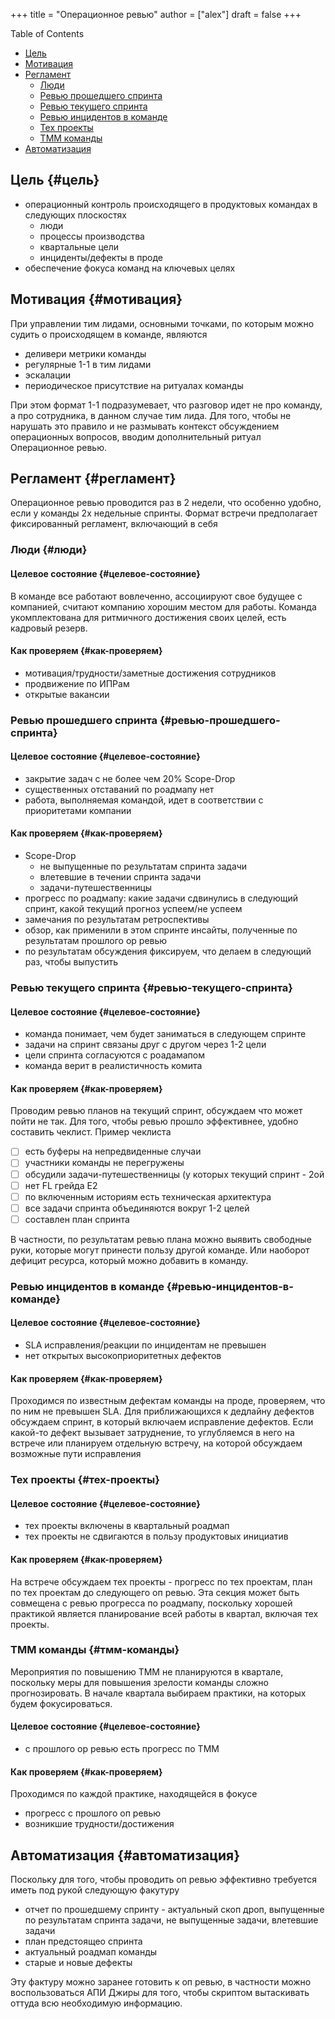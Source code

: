 +++
title = "Операционное ревью"
author = ["alex"]
draft = false
+++

<div class="ox-hugo-toc toc">

<div class="heading">Table of Contents</div>

- [Цель](#цель)
- [Мотивация](#мотивация)
- [Регламент](#регламент)
    - [Люди](#люди)
    - [Ревью прошедшего спринта](#ревью-прошедшего-спринта)
    - [Ревью текущего спринта](#ревью-текущего-спринта)
    - [Ревью инцидентов в команде](#ревью-инцидентов-в-команде)
    - [Тех проекты](#тех-проекты)
    - [ТММ команды](#тмм-команды)
- [Автоматизация](#автоматизация)

</div>
<!--endtoc-->



## Цель {#цель}

-   операционный контроль происходящего в продуктовых командах в следующих плоскостях
    -   люди
    -   процессы производства
    -   квартальные цели
    -   инциденты/дефекты в проде
-   обеспечение фокуса команд на ключевых целях


## Мотивация {#мотивация}

При управлении тим лидами, основными точками, по которым можно судить о происходящем в команде, являются

-   деливери метрики команды
-   регулярные 1-1 в тим лидами
-   эскалации
-   периодическое присутствие на ритуалах команды

При этом формат 1-1 подразумевает, что разговор идет не про команду, а про сотрудника, в данном случае тим лида. Для того, чтобы не нарушать это правило и не размывать контекст обсуждением операционных вопросов, вводим дополнительный ритуал Операционное ревью.


## Регламент {#регламент}

Операционное ревью проводится раз в 2 недели, что особенно удобно, если у команды 2х недельные спринты. Формат встречи предполагает фиксированный регламент, включающий в себя


### Люди {#люди}


#### Целевое состояние {#целевое-состояние}

В команде все работают вовлеченно, ассоциируют свое будущее с компанией, считают компанию хорошим местом для работы. Команда укомплектована для ритмичного достижения своих целей, есть кадровый резерв.


#### Как проверяем {#как-проверяем}

-   мотивация/трудности/заметные достижения сотрудников
-   продвижение по ИПРам
-   открытые вакансии


### Ревью прошедшего спринта {#ревью-прошедшего-спринта}


#### Целевое состояние {#целевое-состояние}

-   закрытие задач с не более чем 20% Scope-Drop
-   существенных отставаний по роадмапу нет
-   работа, выполняемая командой, идет в соответствии с приоритетами компании


#### Как проверяем {#как-проверяем}

-   Scope-Drop
    -   не выпущенные по результатам спринта задачи
    -   влетевшие в течении спринта задачи
    -   задачи-путешественницы
-   прогресс по роадмапу: какие задачи сдвинулись в следующий спринт, какой текущий прогноз успеем/не успеем
-   замечания по результатам ретроспективы
-   обзор, как применили в этом спринте инсайты, полученные по результатам прошлого ор ревью
-   по результатам обсуждения фиксируем, что делаем в следующий раз, чтобы выпустить


### Ревью текущего спринта {#ревью-текущего-спринта}


#### Целевое состояние {#целевое-состояние}

-   команда понимает, чем будет заниматься в следующем спринте
-   задачи на спринт связаны друг с другом через 1-2 цели
-   цели спринта согласуются с роадамапом
-   команда верит в реалистичность комита


#### Как проверяем {#как-проверяем}

Проводим ревью планов на текущий спринт, обсуждаем что может пойти не так. Для того, чтобы ревью прошло эффективнее, удобно составить чеклист. Пример чеклиста

-   [ ] есть буферы на непредвиденные случаи
-   [ ] участники команды не перегружены
-   [ ] обсудили задачи-путешественницы (у которых текущий спринт - 2ой
-   [ ] нет FL грейда E2
-   [ ] по включенным историям есть техническая архитектура
-   [ ] все задачи спринта объединяются вокруг 1-2 целей
-   [ ] составлен план спринта

В частности, по результатам ревью плана можно выявить свободные руки, которые могут принести пользу другой команде. Или наоборот дефицит ресурса, который можно добавить в команду.


### Ревью инцидентов в команде {#ревью-инцидентов-в-команде}


#### Целевое состояние {#целевое-состояние}

-   SLA исправления/реакции по инцидентам не превышен
-   нет открытых высокоприоритетных дефектов


#### Как проверяем {#как-проверяем}

Проходимся по известным дефектам команды на проде, проверяем, что по ним не превышен SLA. Для приближающихся к дедлайну дефектов обсуждаем спринт, в который включаем исправление дефектов. Если какой-то дефект вызывает затруднение, то углубляемся в него на встрече или планируем отдельную встречу, на которой обсуждаем возможные пути исправления


### Тех проекты {#тех-проекты}


#### Целевое состояние {#целевое-состояние}

-   тех проекты включены в квартальный роадмап
-   тех проекты не сдвигаются в пользу продуктовых инициатив


#### Как проверяем {#как-проверяем}

На встрече обсуждаем тех проекты - прогресс по тех проектам, план по тех проектам до следующего оп ревью. Эта секция может быть совмещена с ревью прогресса по роадмапу, поскольку хорошей практикой является планирование всей работы в квартал, включая тех проекты.


### ТММ команды {#тмм-команды}

Мероприятия по повышению ТММ не планируются в квартале, поскольку меры для повышения зрелости команды сложно прогнозировать. В начале квартала выбираем практики, на которых будем фокусироваться.


#### Целевое состояние {#целевое-состояние}

-   с прошлого ор ревью есть прогресс по ТММ


#### Как проверяем {#как-проверяем}

Проходимся по каждой практике, находящейся в фокусе

-   прогресс с прошлого оп ревью
-   возникшие трудности/достижения


## Автоматизация {#автоматизация}

Поскольку для того, чтобы проводить оп ревью эффективно требуется иметь под рукой следующую факутуру

-   отчет по прошедшему спринту - актуальный скоп дроп, выпущенные по результатам спринта задачи, не выпущенные задачи, влетевшие задачи
-   план предстоящео спринта
-   актуальный роадмап команды
-   старые и новые дефекты

Эту фактуру можно заранее готовить к оп ревью, в частности можно воспользоваться АПИ Джиры для того, чтобы скриптом вытаскивать оттуда всю необходимую информацию.
